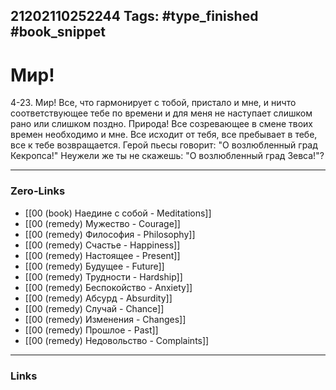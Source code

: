 21202110252244
Tags: #type_finished #book_snippet 
---
# Мир!

 4-23. Мир! Все, что гармонирует с тобой, пристало и мне, и ничто соответствующее тебе по времени и для меня не наступает слишком рано или слишком поздно. Природа! Все созревающее в смене твоих времен  необходимо и мне. Все исходит от тебя, все пребывает в тебе, все к тебе возвращается. Герой пьесы говорит: "О возлюбленный град Кекропса!"  Неужели же ты не скажешь: "О возлюбленный град Зевса!"? 

---
### Zero-Links
 - [[00 (book) Наедине с собой - Meditations]]
 - [[00 (remedy) Мужество - Courage]]
 - [[00 (remedy) Философия - Philosophy]]
 - [[00 (remedy) Счастье - Happiness]]
 - [[00 (remedy) Настоящее - Present]]
 - [[00 (remedy) Будущее - Future]]
 - [[00 (remedy) Трудности - Hardship]]
 - [[00 (remedy) Беспокойство - Anxiety]]
 - [[00 (remedy) Абсурд - Absurdity]]
 - [[00 (remedy) Случай - Chance]]
 - [[00 (remedy) Изменения - Changes]]
 - [[00 (remedy) Прошлое - Past]]
 - [[00 (remedy) Недовольство - Complaints]] 
---
### Links

